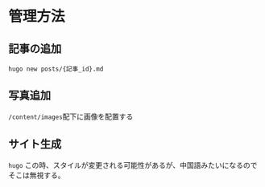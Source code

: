 # 管理方法
## 記事の追加
`hugo new posts/{記事_id}.md`

## 写真追加
`/content/images`配下に画像を配置する

## サイト生成
`hugo`
この時、スタイルが変更される可能性があるが、中国語みたいになるのでそこは無視する。